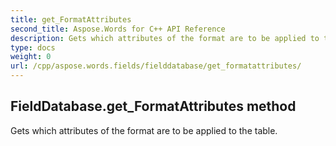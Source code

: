 ```yaml
---
title: get_FormatAttributes
second_title: Aspose.Words for C++ API Reference
description: Gets which attributes of the format are to be applied to the table. 
type: docs
weight: 0
url: /cpp/aspose.words.fields/fielddatabase/get_formatattributes/
---
```

## FieldDatabase.get_FormatAttributes method


Gets which attributes of the format are to be applied to the table.

